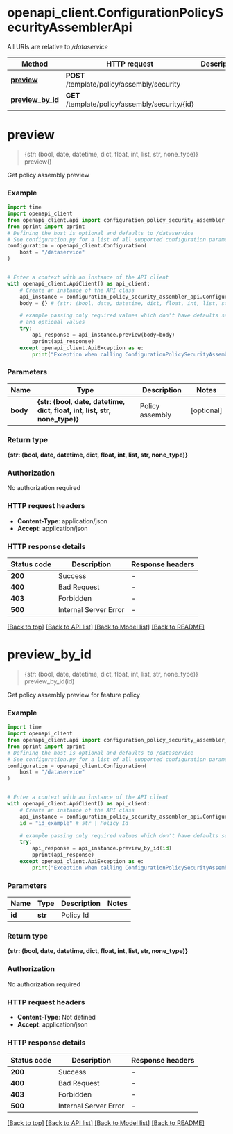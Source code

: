 # openapi_client.ConfigurationPolicySecurityAssemblerApi

All URIs are relative to */dataservice*

Method | HTTP request | Description
------------- | ------------- | -------------
[**preview**](ConfigurationPolicySecurityAssemblerApi.md#preview) | **POST** /template/policy/assembly/security | 
[**preview_by_id**](ConfigurationPolicySecurityAssemblerApi.md#preview_by_id) | **GET** /template/policy/assembly/security/{id} | 


# **preview**
> {str: (bool, date, datetime, dict, float, int, list, str, none_type)} preview()



Get policy assembly preview

### Example


```python
import time
import openapi_client
from openapi_client.api import configuration_policy_security_assembler_api
from pprint import pprint
# Defining the host is optional and defaults to /dataservice
# See configuration.py for a list of all supported configuration parameters.
configuration = openapi_client.Configuration(
    host = "/dataservice"
)


# Enter a context with an instance of the API client
with openapi_client.ApiClient() as api_client:
    # Create an instance of the API class
    api_instance = configuration_policy_security_assembler_api.ConfigurationPolicySecurityAssemblerApi(api_client)
    body = {} # {str: (bool, date, datetime, dict, float, int, list, str, none_type)} | Policy assembly (optional)

    # example passing only required values which don't have defaults set
    # and optional values
    try:
        api_response = api_instance.preview(body=body)
        pprint(api_response)
    except openapi_client.ApiException as e:
        print("Exception when calling ConfigurationPolicySecurityAssemblerApi->preview: %s\n" % e)
```


### Parameters

Name | Type | Description  | Notes
------------- | ------------- | ------------- | -------------
 **body** | **{str: (bool, date, datetime, dict, float, int, list, str, none_type)}**| Policy assembly | [optional]

### Return type

**{str: (bool, date, datetime, dict, float, int, list, str, none_type)}**

### Authorization

No authorization required

### HTTP request headers

 - **Content-Type**: application/json
 - **Accept**: application/json


### HTTP response details

| Status code | Description | Response headers |
|-------------|-------------|------------------|
**200** | Success |  -  |
**400** | Bad Request |  -  |
**403** | Forbidden |  -  |
**500** | Internal Server Error |  -  |

[[Back to top]](#) [[Back to API list]](../README.md#documentation-for-api-endpoints) [[Back to Model list]](../README.md#documentation-for-models) [[Back to README]](../README.md)

# **preview_by_id**
> {str: (bool, date, datetime, dict, float, int, list, str, none_type)} preview_by_id(id)



Get policy assembly preview for feature policy

### Example


```python
import time
import openapi_client
from openapi_client.api import configuration_policy_security_assembler_api
from pprint import pprint
# Defining the host is optional and defaults to /dataservice
# See configuration.py for a list of all supported configuration parameters.
configuration = openapi_client.Configuration(
    host = "/dataservice"
)


# Enter a context with an instance of the API client
with openapi_client.ApiClient() as api_client:
    # Create an instance of the API class
    api_instance = configuration_policy_security_assembler_api.ConfigurationPolicySecurityAssemblerApi(api_client)
    id = "id_example" # str | Policy Id

    # example passing only required values which don't have defaults set
    try:
        api_response = api_instance.preview_by_id(id)
        pprint(api_response)
    except openapi_client.ApiException as e:
        print("Exception when calling ConfigurationPolicySecurityAssemblerApi->preview_by_id: %s\n" % e)
```


### Parameters

Name | Type | Description  | Notes
------------- | ------------- | ------------- | -------------
 **id** | **str**| Policy Id |

### Return type

**{str: (bool, date, datetime, dict, float, int, list, str, none_type)}**

### Authorization

No authorization required

### HTTP request headers

 - **Content-Type**: Not defined
 - **Accept**: application/json


### HTTP response details

| Status code | Description | Response headers |
|-------------|-------------|------------------|
**200** | Success |  -  |
**400** | Bad Request |  -  |
**403** | Forbidden |  -  |
**500** | Internal Server Error |  -  |

[[Back to top]](#) [[Back to API list]](../README.md#documentation-for-api-endpoints) [[Back to Model list]](../README.md#documentation-for-models) [[Back to README]](../README.md)

